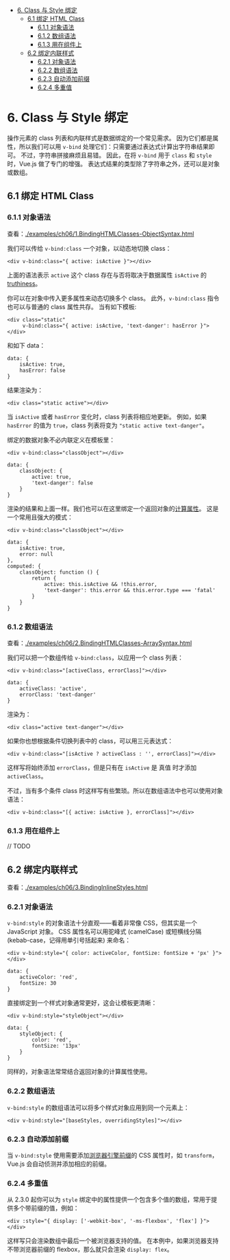 - [6. Class 与 Style 绑定](#6-class-%E4%B8%8E-style-%E7%BB%91%E5%AE%9A)
    - [6.1 绑定 HTML Class](#61-%E7%BB%91%E5%AE%9A-html-class)
        - [6.1.1 对象语法](#611-%E5%AF%B9%E8%B1%A1%E8%AF%AD%E6%B3%95)
        - [6.1.2 数组语法](#612-%E6%95%B0%E7%BB%84%E8%AF%AD%E6%B3%95)
        - [6.1.3 用在组件上](#613-%E7%94%A8%E5%9C%A8%E7%BB%84%E4%BB%B6%E4%B8%8A)
    - [6.2 绑定内联样式](#62-%E7%BB%91%E5%AE%9A%E5%86%85%E8%81%94%E6%A0%B7%E5%BC%8F)
        - [6.2.1 对象语法](#621-%E5%AF%B9%E8%B1%A1%E8%AF%AD%E6%B3%95)
        - [6.2.2 数组语法](#622-%E6%95%B0%E7%BB%84%E8%AF%AD%E6%B3%95)
        - [6.2.3 自动添加前缀](#623-%E8%87%AA%E5%8A%A8%E6%B7%BB%E5%8A%A0%E5%89%8D%E7%BC%80)
        - [6.2.4 多重值](#624-%E5%A4%9A%E9%87%8D%E5%80%BC)

# 6. Class 与 Style 绑定

操作元素的 class 列表和内联样式是数据绑定的一个常见需求。
因为它们都是属性，所以我们可以用 `v-bind` 处理它们：只需要通过表达式计算出字符串结果即可。
不过，字符串拼接麻烦且易错。
因此，在将 `v-bind` 用于 `class` 和 `style` 时，Vue.js 做了专门的增强。
表达式结果的类型除了字符串之外，还可以是对象或数组。

## 6.1 绑定 HTML Class

### 6.1.1 对象语法

查看：[./examples/ch06/1.BindingHTMLClasses-ObjectSyntax.html](./examples/ch06/1.BindingHTMLClasses-ObjectSyntax.html)

我们可以传给 `v-bind:class` 一个对象，以动态地切换 class：

    <div v-bind:class="{ active: isActive }"></div>

上面的语法表示 `active` 这个 class 存在与否将取决于数据属性 `isActive` 的 [truthiness](https://developer.mozilla.org/zh-CN/docs/Glossary/Truthy)。

你可以在对象中传入更多属性来动态切换多个 class。
此外，`v-bind:class` 指令也可以与普通的 class 属性共存。
当有如下模板:

    <div class="static"
         v-bind:class="{ active: isActive, 'text-danger': hasError }">
    </div>

和如下 data：

    data: {
        isActive: true,
        hasError: false
    }

结果渲染为：

    <div class="static active"></div>

当 `isActive` 或者 `hasError` 变化时，class 列表将相应地更新。
例如，如果 `hasError` 的值为 `true`，class 列表将变为 `"static active text-danger"`。

绑定的数据对象不必内联定义在模板里：

    <div v-bind:class="classObject"></div>

    data: {
        classObject: {
            active: true,
            'text-danger': false
        }
    }


渲染的结果和上面一样。我们也可以在这里绑定一个返回对象的[计算属性](https://cn.vuejs.org/v2/guide/computed.html)。
这是一个常用且强大的模式：

    <div v-bind:class="classObject"></div>

    data: {
        isActive: true,
        error: null
    },
    computed: {
        classObject: function () {
            return {
                active: this.isActive && !this.error,
                'text-danger': this.error && this.error.type === 'fatal'
            }
        }
    }

### 6.1.2 数组语法

查看：[./examples/ch06/2.BindingHTMLClasses-ArraySyntax.html](./examples/ch06/2.BindingHTMLClasses-ArraySyntax.html)

我们可以把一个数组传给 `v-bind:class`，以应用一个 class 列表：

    <div v-bind:class="[activeClass, errorClass]"></div>

    data: {
        activeClass: 'active',
        errorClass: 'text-danger'
    }

渲染为：

    <div class="active text-danger"></div>

如果你也想根据条件切换列表中的 class，可以用三元表达式：

    <div v-bind:class="[isActive ? activeClass : '', errorClass]"></div>

这样写将始终添加 `errorClass`，但是只有在 `isActive` 是 真值 时才添加 `activeClass`。

不过，当有多个条件 class 时这样写有些繁琐。所以在数组语法中也可以使用对象语法：

    <div v-bind:class="[{ active: isActive }, errorClass]"></div>

### 6.1.3 用在组件上

// TODO


## 6.2 绑定内联样式

查看：[./examples/ch06/3.BindingInlineStyles.html](./examples/ch06/3.BindingInlineStyles.html)

### 6.2.1 对象语法

`v-bind:style` 的对象语法十分直观——看着非常像 CSS，但其实是一个 JavaScript 对象。
CSS 属性名可以用驼峰式 (camelCase) 或短横线分隔 (kebab-case，记得用单引号括起来) 来命名：

    <div v-bind:style="{ color: activeColor, fontSize: fontSize + 'px' }"></div>

    data: {
        activeColor: 'red',
        fontSize: 30
    }

直接绑定到一个样式对象通常更好，这会让模板更清晰：

    <div v-bind:style="styleObject"></div>

    data: {
        styleObject: {
            color: 'red',
            fontSize: '13px'
        }
    }

同样的，对象语法常常结合返回对象的计算属性使用。

### 6.2.2 数组语法

`v-bind:style` 的数组语法可以将多个样式对象应用到同一个元素上：

    <div v-bind:style="[baseStyles, overridingStyles]"></div>

### 6.2.3 自动添加前缀

当 `v-bind:style` 使用需要添加[浏览器引擎前缀](https://developer.mozilla.org/zh-CN/docs/Glossary/Vendor_Prefix)的 CSS 属性时，如 `transform`，Vue.js 会自动侦测并添加相应的前缀。

### 6.2.4 多重值

从 2.3.0 起你可以为 `style` 绑定中的属性提供一个包含多个值的数组，常用于提供多个带前缀的值，例如：

    <div :style="{ display: ['-webkit-box', '-ms-flexbox', 'flex'] }"></div>

这样写只会渲染数组中最后一个被浏览器支持的值。
在本例中，如果浏览器支持不带浏览器前缀的 flexbox，那么就只会渲染 `display: flex`。
